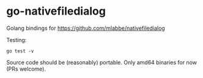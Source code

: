 # go-nativefiledialog

Golang bindings for https://github.com/mlabbe/nativefiledialog

Testing:
```
go test -v
```

Source code should be (reasonably) portable.
Only amd64 binaries for now (PRs welcome).
